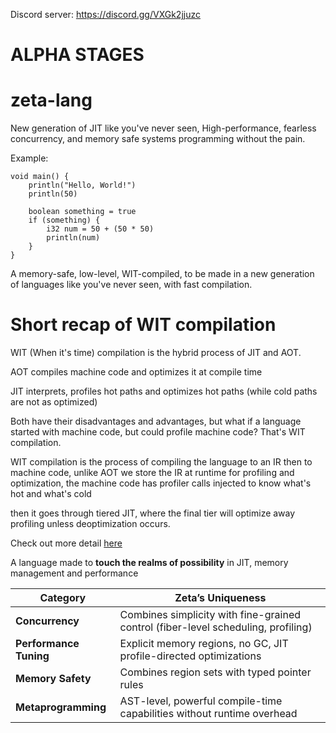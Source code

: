 Discord server: https://discord.gg/VXGk2jjuzc

# ALPHA STAGES
# zeta-lang 
New generation of JIT like you've never seen, High-performance, fearless concurrency, and memory safe systems programming without the pain.

Example:

```
void main() {
    println("Hello, World!")
    println(50)

    boolean something = true
    if (something) {
        i32 num = 50 + (50 * 50)
        println(num)
    }
}
```

A memory-safe, low-level, WIT-compiled, to be made in a new generation of languages like you've never seen, with fast compilation.

# Short recap of WIT compilation

WIT (When it's time) compilation is the hybrid process of JIT and AOT.

AOT compiles machine code and optimizes it at compile time

JIT interprets, profiles hot paths and optimizes hot paths (while cold paths are not as optimized)

Both have their disadvantages and advantages, but what if a language started with machine code, but could profile machine code? That's WIT compilation.

WIT compilation is the process of compiling the language to an IR then to machine code, unlike AOT we store the IR at runtime for profiling and optimization, the machine code has profiler calls injected to know what's hot and what's cold

then it goes through tiered JIT, where the final tier will optimize away profiling unless deoptimization occurs.

Check out more detail [here](https://github.com/Voxon-Development/zeta-lang/blob/main/theory/WIT.md)

A language made to **touch the realms of possibility** in JIT, memory management and performance

| Category | **Zeta’s Uniqueness** |
|---------|----------------------|
| **Concurrency** | Combines simplicity with fine-grained control (fiber-level scheduling, profiling) |
| **Performance Tuning** | Explicit memory regions, no GC, JIT profile-directed optimizations |
| **Memory Safety** | Combines region sets with typed pointer rules |
| **Metaprogramming** | AST-level, powerful compile-time capabilities without runtime overhead |
